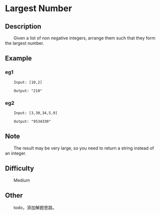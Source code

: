 # Largest Number

## Description

&emsp;&emsp;Given a list of non negative integers, arrange them such that they form the largest number.

## Example

### eg1

```
    Input: [10,2]
    
    Output: "210"
```

### eg2

```
    Input: [3,30,34,5,9]
    
    Output: "9534330"
```

## Note

&emsp;&emsp;The result may be very large, so you need to return a string instead of an integer.

## Difficulty

&emsp;&emsp;Medium

## Other

&emsp;&emsp;todo，添加解题思路。